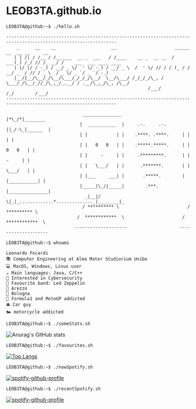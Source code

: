 # LEOB3TA.github.io

```console
LEOB3TA@github:~$ ./hello.sh

----------------------------------------------------------------------------------------------------------------
    _      __    __                     __                      ______ __  __ __     __                       
   | | /| / /__ / /______  __ _  ___   / /____    __ _  __ __  / ___(_) /_/ // /_ __/ /    ___  ___ ____ ____ 
   | |/ |/ / -_) / __/ _ \/  ' \/ -_) / __/ _ \  /  ' \/ // / / (_ / / __/ _  / // / _ \  / _ \/ _ `/ _ `/ -_)
   |__/|__/\__/_/\__/\___/_/_/_/\__/  \__/\___/ /_/_/_/\_, /  \___/_/\__/_//_/\_,_/_.__/ / .__/\_,_/\_, /\__/ 
                                                      /___/                             /_/        /___/   
----------------------------------------------------------------------------------------------------------------

                             _______________                        |*\_/*|________
                            |  ___________  |     .-.     .-.      ||_/-\_|______  |
                            | |           | |    .****. .****.     | |           | |
                            | |   0   0   | |    .*****.*****.     | |   0   0   | |
                            | |     -     | |     .*********.      | |     -     | |
                            | |   \___/   | |      .*******.       | |   \___/   | |
                            | |___     ___| |       .*****.        | |___________| |
                            |_____|\_/|_____|        .***.         |_______________|
                              _|__|/ \|_|_.............*.............._|________|_
                             / ********** \                          / ********** \
                           /  ************  \                      /  ************  \
                          --------------------                    --------------------

```

```console
LEOB3TA@github:~$ whoami

Leonardo Focardi
📚 Computer Engineering at Alma Mater Studiorium Unibo
💻 MacOS, Windows, Linux user
☕️ Main languages: Java, C/C++
🧐 Interested in Cybersecurity
🎵 Favourite band: Led Zeppelin
📍 Arezzo
📍 Bologna
🏁 Formula1 and MotoGP addicted
🚘 Car guy
🏍 motorcycle addicted
```


```console
LEOB3TA@github:~$ ./someStats.sh
```
![Anurag's GitHub stats](https://github-readme-stats-e67aooyzt-leob3ta.vercel.app/api?username=LEOB3TA&show_icons=true&theme=dark&count_private=true)

```console
LEOB3TA@github:~$ ./favourites.sh
```

[![Top Langs](https://github-readme-stats-e67aooyzt-leob3ta.vercel.app/api/top-langs/?username=LEOB3TA)](https://github.com/LEOB3TA/github-readme-stats)

```console
LEOB3TA@github:~$ ./nowSpotify.sh
```

[![spotify-github-profile](https://spotify-github-profile.vercel.app/api/view?uid=leonardofcrd&cover_image=true&theme=default&show_offline=true&background_color=121212&bar_color_cover=true)](https://spotify-github-profile.vercel.app/api/view?uid=leonardofcrd&redirect=true)

```console
LEOB3TA@github:~$ ./recentSpotify.sh
```

[![spotify-github-profile](https://spotify-github-profile.vercel.app/api/view?uid=leonardofcrd&cover_image=true&theme=default&show_offline=false&background_color=121212&bar_color_cover=true)](https://spotify-github-profile.vercel.app/api/view?uid=leonardofcrd&redirect=true)



